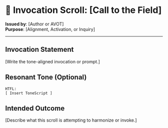 
# 🔮 Invocation Scroll: [Call to the Field]

**Issued by**: [Author or AVOT]  
**Purpose**: [Alignment, Activation, or Inquiry]

---

## Invocation Statement

[Write the tone-aligned invocation or prompt.]

## Resonant Tone (Optional)

```
HTFL:
[ Insert ToneScript ]
```

## Intended Outcome

[Describe what this scroll is attempting to harmonize or invoke.]
